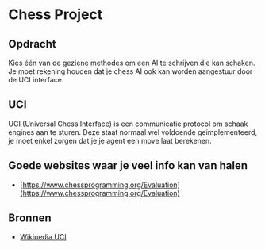 <!--
{"indexdepth":1}
-->
# Chess Project

## Opdracht

Kies één van de geziene methodes om een AI te schrijven die kan schaken. Je moet rekening houden dat je chess AI ook kan worden aangestuur door de UCI interface.

## UCI

UCI (Universal Chess Interface) is een communicatie protocol om schaak engines aan te sturen. Deze staat normaal wel voldoende geimplementeerd, je moet enkel zorgen dat je je agent een move laat berekenen.

## Goede websites waar je veel info kan van halen

- [https://www.chessprogramming.org/Evaluation](https://www.chessprogramming.org/Evaluation)

## Bronnen

- [Wikipedia UCI](https://en.wikipedia.org/wiki/Universal_Chess_Interface)
